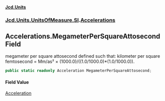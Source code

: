 #### [Jcd.Units](index.md 'index')

### [Jcd.Units.UnitsOfMeasure.SI](Jcd.Units.UnitsOfMeasure.SI.md 'Jcd.Units.UnitsOfMeasure.SI').[Accelerations](Accelerations.md 'Jcd.Units.UnitsOfMeasure.SI.Accelerations')

## Accelerations.MegameterPerSquareAttosecond Field

megameter per square attosecond defined such that: kilometer per square femtosecond = Mm/as² ×
(1000.0)/((1.0/1000.0)*(1.0/1000.0)).

```csharp
public static readonly Acceleration MegameterPerSquareAttosecond;
```

#### Field Value

[Acceleration](Acceleration.md 'Jcd.Units.UnitTypes.Acceleration')